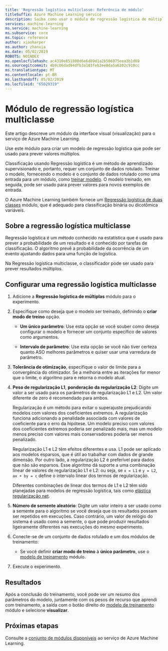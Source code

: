 ```yaml
---
title: 'Regressão logística multiclasse: Referência de módulo'
titleSuffix: Azure Machine Learning service
description: Saiba como usar o módulo de regressão logística de múltiplas no serviço Azure Machine Learning para criar um modelo de regressão logística que pode ser usado para prever valores múltiplos.
services: machine-learning
ms.service: machine-learning
ms.subservice: core
ms.topic: reference
author: xiaoharper
ms.author: zhanxia
ms.date: 05/02/2019
ROBOTS: NOINDEX
ms.openlocfilehash: ac4310e851808d6e6d89d1a2b506975eea3b1d69
ms.sourcegitcommit: 4b9c06dad94dfb3a103feb2ee0da5a6202c910cc
ms.translationtype: MT
ms.contentlocale: pt-BR
ms.lasthandoff: 05/02/2019
ms.locfileid: "65029319"
---
```

# <a name="multiclass-logistic-regression-module"></a>Módulo de regressão logística multiclasse

Este artigo descreve um módulo da interface visual (visualização) para o serviço de Azure Machine Learning.

Use este módulo para criar um modelo de regressão logística que pode ser usado para prever valores múltiplos.

Classificação usando Regressão logística é um método de aprendizado supervisionado e, portanto, requer um conjunto de dados rotulado. Treinar o modelo, fornecendo o modelo e o conjunto de dados rotulado como uma entrada para um módulo, como [treinar modelo](./train-model.md). O modelo treinado, em seguida, pode ser usado para prever valores para novos exemplos de entrada.

O Azure Machine Learning também fornece um [Regressão logística de duas classes](./two-class-logistic-regression.md) módulo, que é adequado para classificação binária ou dicotômica variáveis.

## <a name="about-multiclass-logistic-regression"></a>Sobre a regressão logística multiclasse

Regressão logística é um método conhecido na estatística que é usado para prever a probabilidade de um resultado e é conhecido por tarefas de classificação. O algoritmo prevê a probabilidade da ocorrência de um evento ajustando dados para uma função de logística. 

Na Regressão logística multiclasse, o classificador pode ser usado para prever resultados múltiplos.

## <a name="configure-a-multiclass-logistic-regression"></a>Configurar uma regressão logística multiclasse

1. Adicione a **Regressão logística de múltiplas** módulo para o experimento.

2. Especifique como deseja que o modelo ser treinado, definindo o **criar modo de treino** opção.

    + **Um único parâmetro**: Use esta opção se você souber como deseja configurar o modelo e fornecer um conjunto específico de valores como argumentos.

    + **Intervalo de parâmetro**: Use esta opção se você não tiver certeza quanto ASO melhores parâmetros e quiser usar uma varredura de parâmetro.

3. **Tolerância de otimização**, especifique o valor de limite para a convergência do otimizador. Se a melhoria entre as iterações for menor que o limite, o algoritmo para e retorna o modelo atual.

4. **Peso de regularização L1**, **ponderação da regularização L2**: Digite um valor a ser usado para os parâmetros de regularização L1 e L2. Um valor diferente de zero é recomendado para ambos.

    Regularização é um método para evitar o superajuste prejudicando modelos com valores dos coeficientes extremos. A regularização funciona adicionando a penalidade associada com valores de coeficiente para o erro da hipótese. Um modelo preciso com valores dos coeficientes extremos poderia ser penalizado mais, mas um modelo menos preciso com valores mais conservadores poderia ser menos penalizado.

     Regularização L1 e L2 têm efeitos diferentes e usa. L1 pode ser aplicado aos modelos esparsos, que é útil ao trabalhar com dados de grande dimensão. Por outro lado, a regularização L2 é preferível para dados que não são esparsos.  Esse algoritmo dá suporte a uma combinação linear de valores de regularização L1 e L2: ou seja, se `x = L1` e `y = L2`, `ax + by = c` define o intervalo linear dos termos de regularização.

     Diferentes combinações de linear dos termos de L1 e L2 têm sido planejadas para modelos de regressão logística, tais como [elástica regularização net](https://wikipedia.org/wiki/Elastic_net_regularization).

6. **Número de semente aleatório**: Digite um valor inteiro a ser usado como a semente para o algoritmo se você deseja que os resultados possam ser repetidos em execuções. Caso contrário, um valor de relógio do sistema é usado como a semente, o que pode produzir resultados ligeiramente diferentes nas execuções do mesmo experimento.

8. Conecte-se de um conjunto de dados rotulado e um dos módulos de treinamento:

    + Se você definir **criar modo de treino** à **único parâmetro**, use o [modelo de treinamento](./train-model.md) módulo.

9. Execute o experimento.

## <a name="results"></a>Resultados

Após a conclusão do treinamento, você pode ver um resumo dos parâmetros do modelo, juntamente com os pesos de recurso que aprendi com treinamento, a saída com o botão direito do [modelo de treinamento](./train-model.md) módulo e selecione **visualizar**.


## <a name="next-steps"></a>Próximas etapas

Consulte a [conjunto de módulos disponíveis](module-reference.md) ao serviço de Azure Machine Learning. 